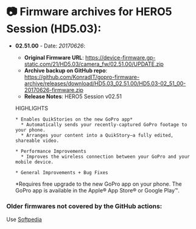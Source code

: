 # 📷 Firmware archives for HERO5 Session (HD5.03):

- **02.51.00** - Date: *20170626*:
	- **Original Firmware URL**: https://device-firmware.gp-static.com/21/HD5.03/camera_fw/02.51.00/UPDATE.zip
	- **Archive backup on GitHub repo**: https://github.com/KonradIT/gopro-firmware-archive/releases/download/HD5.03_02.51.00/HD5.03-02_51_00-20170626-firmware.zip
	- **Release Notes**:
	HERO5 Session v02.51
	
	HIGHLIGHTS
	
	  * Enables QuikStories on the new GoPro app* 
	    * Automatically sends your recently-captured GoPro footage to your phone.
	    * Arranges your content into a QuikStory—a fully edited, shareable video.
	
	  * Performance Improvements 
	    * Improves the wireless connection between your GoPro and your mobile device.
	
	  * General Improvements + Bug Fixes
	
	*Requires free upgrade to the new GoPro app on your phone. The GoPro app is available in the Apple® App Store® or Google Play™. 
	
	
### Older firmwares not covered by the GitHub actions:

Use [Softpedia](https://drivers.softpedia.com/dyn-search.php?search_term=Hero5+Session&p_category=2)